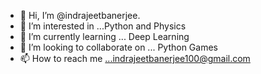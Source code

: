 - 👋 Hi, I’m @indrajeetbanerjee.
- 👀 I’m interested in ...Python and Physics
- 🌱 I’m currently learning ... Deep Learning
- 💞️ I’m looking to collaborate on ... Python Games
- 📫 How to reach me ...indrajeetbanerjee100@gmail.com

<!---
indrajeetbanerjee/indrajeetbanerjee is a ✨ special ✨ repository because its `README.md` (this file) appears on your GitHub profile.
You can click the Preview link to take a look at your changes.
--->
